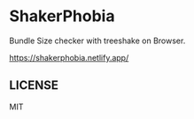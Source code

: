 # ShakerPhobia

Bundle Size checker with treeshake on Browser.

https://shakerphobia.netlify.app/

## LICENSE

MIT